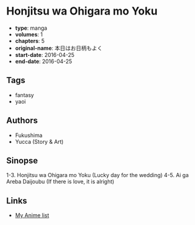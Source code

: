 # Honjitsu wa Ohigara mo Yoku

-   **type**: manga
-   **volumes**: 1
-   **chapters**: 5
-   **original-name**: 本日はお日柄もよく
-   **start-date**: 2016-04-25
-   **end-date**: 2016-04-25

## Tags

-   fantasy
-   yaoi

## Authors

-   Fukushima
-   Yucca (Story & Art)

## Sinopse

1-3. Honjitsu wa Ohigara mo Yoku (Lucky day for the wedding)
4-5. Ai ga Areba Daijoubu (If there is love, it is alright)

## Links

-   [My Anime list](https://myanimelist.net/manga/109275/Honjitsu_wa_Ohigara_mo_Yoku)
